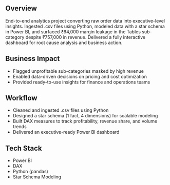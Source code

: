 ## Overview
End-to-end analytics project converting raw order data into executive-level insights. Ingested .csv files using Python, modeled data with a star schema in Power BI, and surfaced ₹64,000 margin leakage in the Tables sub-category despite ₹757,000 in revenue. Delivered a fully interactive dashboard for root cause analysis and business action.

## Business Impact
- Flagged unprofitable sub-categories masked by high revenue
- Enabled data-driven decisions on pricing and cost optimization
- Provided ready-to-use insights for finance and operations teams

## Workflow
- Cleaned and ingested .csv files using Python
- Designed a star schema (1 fact, 4 dimensions) for scalable modeling
- Built DAX measures to track profitability, revenue share, and volume trends
- Delivered an executive-ready Power BI dashboard

## Tech Stack
- Power BI
- DAX
- Python (pandas)
- Star Schema Modeling
